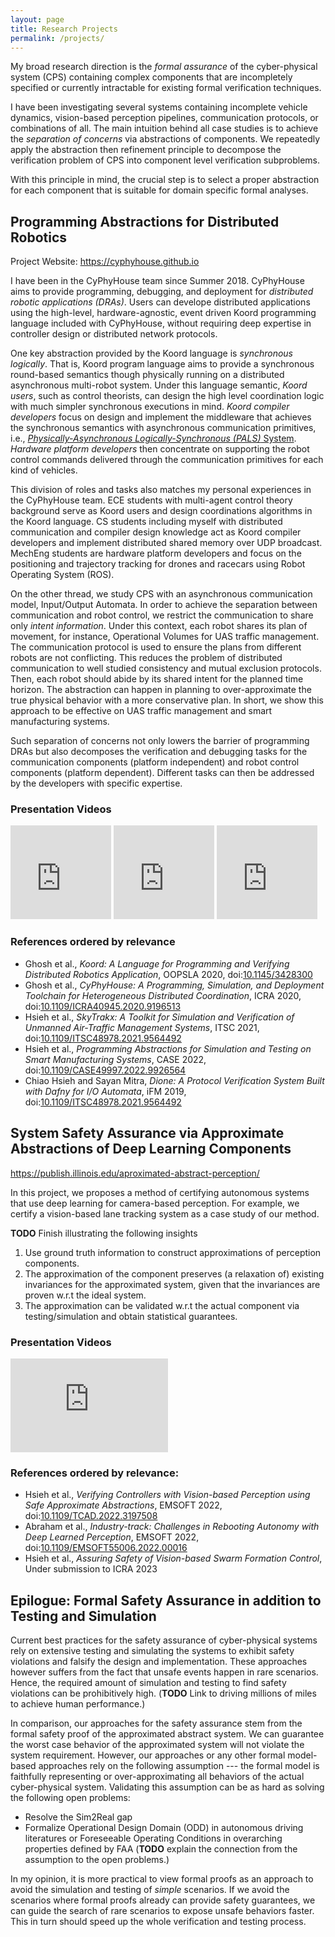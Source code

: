```yaml
---
layout: page
title: Research Projects
permalink: /projects/
---
```


My broad research direction is the *formal assurance* of the cyber-physical system (CPS) containing complex components that are incompletely specified or currently intractable for existing formal verification techniques.

I have been investigating several systems containing incomplete vehicle dynamics, vision-based perception pipelines, communication protocols, or combinations of all.
The main intuition behind all case studies is to achieve the *separation of concerns* via abstractions of components.
We repeatedly apply the abstraction then refinement principle to decompose the verification problem of CPS into component level verification subproblems.

With this principle in mind,
the crucial step is to select a proper abstraction for each component that is suitable for domain specific formal analyses.


## Programming Abstractions for Distributed Robotics

Project Website: <https://cyphyhouse.github.io>  

I have been in the CyPhyHouse team since Summer 2018. CyPhyHouse aims to provide programming, debugging, and deployment for *distributed robotic applications (DRAs)*. Users can develope distributed applications using the high-level, hardware-agnostic, event driven Koord programming language included with CyPhyHouse, without requiring deep expertise in controller design or distributed network protocols.

One key abstraction provided by the Koord language is *synchronous logically*.
That is, Koord program language aims to provide a synchronous round-based semantics though physically running on a distributed asynchronous multi-robot system.
Under this language semantic, *Koord users*, such as control theorists, can design the high level coordination logic with much simpler synchronous executions in mind.
*Koord compiler developers* focus on design and implement the middleware that achieves the synchronous semantics with asynchronous communication primitives, i.e., [*Physically-Asynchronous Logically-Synchronous (PALS)* System][PALS].
*Hardware platform developers* then concentrate on supporting the robot control commands delivered through the communication primitives for each kind of vehicles.

[PALS]: http://publish.illinois.edu/cpsintegrationlab/rtsi-projects/architecture-design-and-analysis/complexity-reduction/physically-asynchronous-logically-synchronous-pals-system/


This division of roles and tasks also matches my personal experiences in the CyPhyHouse team.
ECE students with multi-agent control theory background serve as Koord users and design coordinations algorithms in the Koord language.
CS students including myself with distributed communication and compiler design knowledge act as Koord compiler developers and implement distributed shared memory over UDP broadcast.
MechEng students are hardware platform developers and focus on the positioning and trajectory tracking for drones and racecars using Robot Operating System (ROS).


On the other thread, we study CPS with an asynchronous communication model, Input/Output Automata.
In order to achieve the separation between communication and robot control, we restrict the communication to share only *intent information*.
Under this context, each robot shares its plan of movement, for instance, Operational Volumes for UAS traffic management.
The communication protocol is used to ensure the plans from different robots are not conflicting.
This reduces the problem of distributed communication to well studied consistency and mutual exclusion protocols.
Then, each robot should abide by its shared intent for the planned time horizon.
The abstraction can happen in planning to over-approximate the true physical behavior with a more conservative plan.
In short, we show this approach to be effective on UAS traffic management and smart manufacturing systems.

Such separation of concerns not only lowers the barrier of programming DRAs but also decomposes the verification and debugging tasks for the communication components (platform independent) and robot control components (platform dependent).
Different tasks can then be addressed by the developers with specific expertise.


### Presentation Videos

<iframe width="32%" src="https://www.youtube.com/embed/bxPmpVuFcQM" title="YouTube video player" frameborder="0" allow="accelerometer; autoplay; clipboard-write; encrypted-media; gyroscope; picture-in-picture" allowfullscreen></iframe>

<iframe width="32%" src="https://www.youtube.com/embed/Hf8OUsXBIhc" title="YouTube video player" frameborder="0" allow="accelerometer; autoplay; clipboard-write; encrypted-media; gyroscope; picture-in-picture" allowfullscreen></iframe>

<iframe width="32%" src="https://www.youtube.com/embed/VMLmOHSlmj4" title="YouTube video player" frameborder="0" allow="accelerometer; autoplay; clipboard-write; encrypted-media; gyroscope; picture-in-picture" allowfullscreen></iframe>

<br/>

### References ordered by relevance
+ Ghosh et al., *Koord: A Language for Programming and Verifying Distributed Robotics Application*, OOPSLA 2020, doi:[10.1145/3428300](https://doi.org/10.1145/3428300)
+ Ghosh et al., *CyPhyHouse: A Programming, Simulation, and Deployment Toolchain for Heterogeneous Distributed Coordination*, ICRA 2020, doi:[10.1109/ICRA40945.2020.9196513](https://doi.org/10.1109/ICRA40945.2020.9196513)
+ Hsieh et al., *SkyTrakx: A Toolkit for Simulation and Verification of Unmanned Air-Traffic Management Systems*, ITSC 2021, doi:[10.1109/ITSC48978.2021.9564492](https://doi.org/10.1109/ITSC48978.2021.9564492)
+ Hsieh et al., *Programming Abstractions for Simulation and Testing on Smart Manufacturing Systems*, CASE 2022, doi:[10.1109/CASE49997.2022.9926564](https://doi.org/10.1109/CASE49997.2022.9926564)
+ Chiao Hsieh and Sayan Mitra, *Dione: A Protocol Verification System Built with Dafny for I/O Automata*, iFM 2019, doi:[10.1109/ITSC48978.2021.9564492](https://doi.org/10.1109/ITSC48978.2021.9564492)


## System Safety Assurance via Approximate Abstractions of Deep Learning Components 

<https://publish.illinois.edu/aproximated-abstract-perception/>


In this project, we proposes a method of certifying autonomous systems that use deep learning for camera-based perception.
For example, we certify a vision-based lane tracking system as a case study of our method.

**TODO** Finish illustrating the following insights

1. Use ground truth information to construct approximations of perception components.
1. The approximation of the component preserves (a relaxation of) existing invariances for the approximated system, given that the invariances are proven w.r.t the ideal system.
1. The approximation can be validated w.r.t the actual component via testing/simulation and obtain statistical guarantees.


### Presentation Videos

<iframe width="50%" src="https://www.youtube.com/embed/ABTUA2OdV0E?start=1778&end=2436" title="YouTube video player" frameborder="0" allow="accelerometer; autoplay; clipboard-write; encrypted-media; gyroscope; picture-in-picture; web-share" allowfullscreen></iframe>


### References ordered by relevance:
+ Hsieh et al., *Verifying Controllers with Vision-based Perception using Safe Approximate Abstractions*, EMSOFT 2022, doi:[10.1109/TCAD.2022.3197508](https://doi.org/10.1109/TCAD.2022.3197508)
+ Abraham et al., *Industry-track: Challenges in Rebooting Autonomy with Deep Learned Perception*, EMSOFT 2022, doi:[10.1109/EMSOFT55006.2022.00016](https://doi.org/10.1109/EMSOFT55006.2022.00016)
+ Hsieh et al., *Assuring Safety of Vision-based Swarm Formation Control*, Under submission to ICRA 2023


## Epilogue: Formal Safety Assurance **in addition to** Testing and Simulation

Current best practices for the safety assurance of cyber-physical systems rely on extensive testing and simulating the systems to exhibit safety violations and falsify the design and implementation.
These approaches however suffers from the fact that unsafe events happen in rare scenarios.
Hence, the required amount of simulation and testing to find safety violations can be prohibitively high. (**TODO** Link to driving millions of miles to achieve human performance.)

In comparison, our approaches for the safety assurance stem from the formal safety proof of the approximated abstract system.
We can guarantee the worst case behavior of the approximated system will not violate the system requirement.
However, our approaches or any other formal model-based approaches rely on the following assumption ---
the formal model is faithfully representing or over-approximating all behaviors of the actual cyber-physical system.
Validating this assumption can be as hard as solving the following open problems:
+ Resolve the Sim2Real gap
+ Formalize Operational Design Domain (ODD) in autonomous driving literatures or
  Foreseeable Operating Conditions in overarching properties defined by FAA
(**TODO** explain the connection from the assumption to the open problems.)

In my opinion, it is more practical to view formal proofs as an approach to avoid the simulation and testing of *simple* scenarios.
If we avoid the scenarios where formal proofs already can provide safety guarantees,
we can guide the search of rare scenarios to expose unsafe behaviors faster.
This in turn should speed up the whole verification and testing process.
